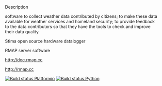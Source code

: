 Description

software to collect weather data contributed by citizens; to make
these data available for weather services and homeland security; to
provide feedback to the data contributors so that they have the tools
to check and improve their data quality

Stima open source hardware datalogger

RMAP server software

http://doc.rmap.cc

http://rmap.cc

[![Build status Platformio](https://github.com/r-map/rmap/workflows/platformio/badge.svg)](https://github.com/r-map/rmap/actions)
[![Build status Python](https://github.com/r-map/rmap/workflows/Python/badge.svg)](https://github.com/r-map/rmap/actions)

